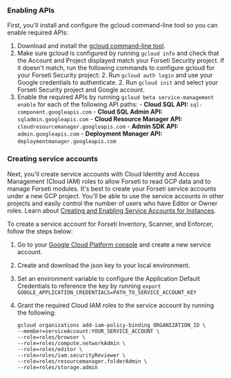 ### Enabling APIs

First, you'll install and configure the gcloud command-line tool so you can
enable required APIs:

  1. Download and install the [gcloud command-line tool](https://cloud.google.com/sdk/gcloud/).
  1. Make sure gcloud is configured by running `gcloud info` and check that the
  Account and Project displayed match your Forseti Security project. If it
  doesn't match, run the following commands to configure gcloud for your
  Forseti Security project:
    2. Run `gcloud auth login` and use your Google credentials to authenticate.
    2. Run `gcloud init` and select your Forseti Security project and Google
    account.
  1. Enable the required APIs by running `gcloud beta service-management enable`
  for each of the following API paths:
    - **Cloud SQL API:** `sql-component.googleapis.com`
    - **Cloud SQL Admin API:** `sqladmin.googleapis.com`
    - **Cloud Resource Manager API:** `cloudresourcemanager.googleapis.com`
    - **Admin SDK API:** `admin.googleapis.com`
    - **Deployment Manager API:** `deploymentmanager.googleapis.com`

### Creating service accounts

Next, you'll create service accounts with Cloud Identity and Access Management
(Cloud IAM) roles to allow Forseti to read GCP data and to manage Forseti
modules. It's best to create your Forseti service accounts under a new GCP
project. You'll be able to use the service accounts in other projects and
easily control the number of users who have Editor or Owner roles. Learn about
[Creating and Enabling Service Accounts for Instances](https://cloud.google.com/compute/docs/access/create-enable-service-accounts-for-instances).

To create a service account for Forseti Inventory, Scanner, and Enforcer, follow the steps below:

  1. Go to your [Google Cloud Platform console](https://console.cloud.google.com/iam-admin/serviceaccounts)
  and create a new service account.
  1. Create and download the json key to your local environment.
  1. Set an environment variable to configure the Application Default
  Credentials to reference the key by running
          `export GOOGLE_APPLICATION_CREDENTIALS=PATH_TO_SERVICE_ACCOUNT_KEY`
  1. Grant the required Cloud IAM roles to the service account by running the
  following:

         gcloud organizations add-iam-policy-binding ORGANIZATION_ID \
         --member=serviceAccount:YOUR_SERVICE_ACCOUNT \
         --role=roles/browser \
         --role=roles/compute.networkAdmin \
         --role=roles/editor \
         --role=roles/iam.securityReviewer \
         --role=roles/resourcemanager.folderAdmin \
         --role=roles/storage.admin
